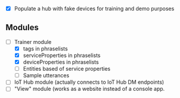 - [x] Populate a hub with fake devices for training and demo purposes

## Modules
- [ ] Trainer module
  - [x] tags in phraselists
  - [x] serviceProperties in phraselists
  - [x] deviceProperties in phraselists
  - [ ] Entities based of service properties
  - [ ] Sample utterances
- [ ] IoT Hub module (actually connects to IoT Hub DM endpoints)
- [ ] "View" module (works as a website instead of a console app.
